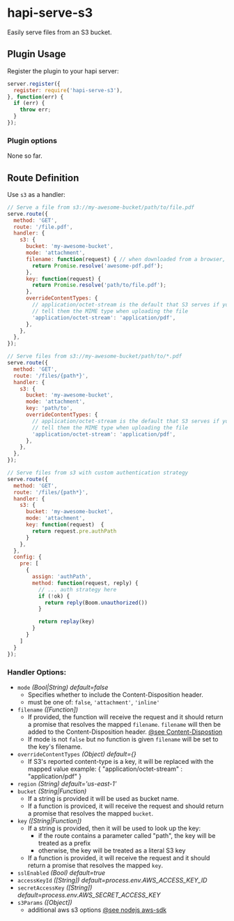 # hapi-serve-s3

Easily serve files from an S3 bucket.

## Plugin Usage

Register the plugin to your hapi server:

```javascript
server.register({
  register: require('hapi-serve-s3'),
}, function(err) {
  if (err) {
    throw err;
  }
});
```

### Plugin options

None so far.

## Route Definition

Use `s3` as a handler:

```javascript
// Serve a file from s3://my-awesome-bucket/path/to/file.pdf
serve.route({
  method: 'GET',
  route: '/file.pdf',
  handler: {
    s3: {
      bucket: 'my-awesome-bucket',
      mode: 'attachment',
      filename: function(request) { // when downloaded from a browser, this will be the recommended download name
        return Promise.resolve('awesome-pdf.pdf');
      },
      key: function(request) {
        return Promise.resolve('path/to/file.pdf');
      },
      overrideContentTypes: {
        // application/octet-stream is the default that S3 serves if you don't
        // tell them the MIME type when uploading the file
        'application/octet-stream': 'application/pdf',
      },
    },
  },
});
```

```javascript
// Serve files from s3://my-awesome-bucket/path/to/*.pdf
serve.route({
  method: 'GET',
  route: '/files/{path*}',
  handler: {
    s3: {
      bucket: 'my-awesome-bucket',
      mode: 'attachment',
      key: 'path/to',
      overrideContentTypes: {
        // application/octet-stream is the default that S3 serves if you don't
        // tell them the MIME type when uploading the file
        'application/octet-stream': 'application/pdf',
      },
    },
  },
});
```

```javascript
// Serve files from s3 with custom authentication strategy
serve.route({
  method: 'GET',
  route: '/files/{path*}',
  handler: {
    s3: {
      bucket: 'my-awesome-bucket',
      mode: 'attachment',
      key: function(request)  {
        return request.pre.authPath
      }
    },
  },
  config: {
    pre: [
      {
        assign: 'authPath',
        method: function(request, reply) {
          // ... auth strategy here
          if (!ok) {
            return reply(Boom.unauthorized())
          }

          return replay(key)
        }
      }
    ]
  }
});
```

### Handler Options:

- `mode` *(Bool|String) default=false*
    - Specifies whether to include the Content-Disposition header.
    - must be one of: `false`, `'attachment'`, `'inline'`
- `filename` *([Function])*
    - If provided, the function will receive the request and it should return a promise
      that resolves the mapped `filename`. `filename` will then be added to the
      Content-Disposition header. [@see Content-Dispostion](https://www.w3.org/Protocols/rfc2616/rfc2616-sec19.html#sec19.5.1)
    - If mode is not `false` but no function is given `filename` will be set to the key's filename.
- `overrideContentTypes` *(Object) default={}*
    - If S3's reported content-type is a key, it will be replaced with the mapped value
      example: { "application/octet-stream" : "application/pdf" }
- `region` *(String) default='us-east-1'*
- `bucket` *(String|Function)*
    - If a string is provided it will be used as bucket name.
    - If a function is proviced, it will receive the request and should return
      a promise that resolves the mapped `bucket`.
- `key` *([String|Function])*
    - If a string is provided, then it will be used to look up the key:
        - if the route contains a parameter called "path", the key will be treated as a prefix
        - otherwise, the key will be treated as a literal S3 key
    - If a function is provided, it will receive the request and it should return a promise
      that resolves the mapped `key`.
- `sslEnabled` *(Bool) default=true*
- `accessKeyId` *([String]) default=process.env.AWS_ACCESS_KEY_ID*
- `secretAccessKey` *([String]) default=process.env.AWS_SECRET_ACCESS_KEY*
- `s3Params` *([Object])*
    - additional aws s3 options [@see nodejs aws-sdk](http://docs.aws.amazon.com/AWSJavaScriptSDK/latest/AWS/S3.html#constructor-property)
